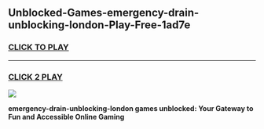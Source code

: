 
## Unblocked-Games-emergency-drain-unblocking-london-Play-Free-1ad7e
<h3>
<a href="https://premium76.site?title=emergency-drain-unblocking-london&ref=10A">CLICK TO PLAY</a></h3>
<hr>

<h3>
<a href="https://premium76.site?title=emergency-drain-unblocking-london&ref=10A">CLICK 2 PLAY</a>
  
</h3>

<a href="https://premium76.site?title=emergency-drain-unblocking-london&ref=10A"><img src="https://clearcache.store/games.png"></a>


**emergency-drain-unblocking-london games unblocked: Your Gateway to Fun and Accessible Online Gaming**

